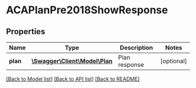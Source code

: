 # ACAPlanPre2018ShowResponse

## Properties
Name | Type | Description | Notes
------------ | ------------- | ------------- | -------------
**plan** | [**\Swagger\Client\Model\Plan**](Plan.md) | Plan response | [optional] 

[[Back to Model list]](../README.md#documentation-for-models) [[Back to API list]](../README.md#documentation-for-api-endpoints) [[Back to README]](../README.md)


